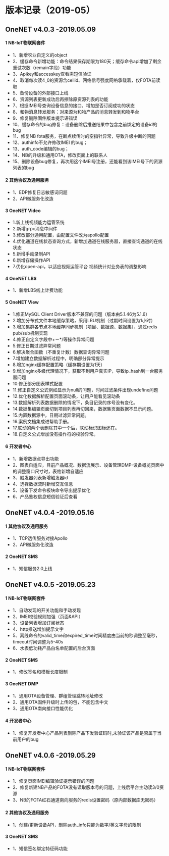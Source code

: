 # 版本记录（2019-05）

## OneNET v4.0.3 -2019.05.09

#### 1 NB-IoT物联网套件

- 1、新增农业自定义的object
- 2、缓存命令新增功能：命令结果保存期限为180天；缓存命令api增加了剩余重试次数（remain字段）功能
- 3、Apikey和accesskey查看需短信验证
- 4、取消每次读4_0的资源含cellid、网络信号强度网络承载着，仅FOTA前读取
- 5、备份设备的外部接口上线
- 6、资源列表更新成功后再擦除原资源列表的功能
- 7、根据IMEI号查询设备信息的接口，增加是否订阅成功的状态
- 8、和物消息转发服务：对来源为和物产品的消息转发到和物平台
- 9、修复删除固件版本提示语错误
- 10、缓存命令的bug修复：设备删除后推送结果中包含之前绑定的设备id的bug
- 11、修复NB fota服务，在断点续传时的空指针异常，导致升级中断的问题
- 12、authinfo不允许修改IMEI 的bug；
- 13、auth_code编辑的bug；
- 14、NB的升级和通用OTA，修改页面上的联系人
- 15、删除设备bug修复，再次用这个IMEI号注册，还能看到该IMEI号下的资源列表的bug

#### 2 其他协议及通用服务

- 1、EDP修复日志敏感词问题
- 2、API微服务化改造

#### 3 OneNET Video	

- 1.新上线视频能力运管系统
- 2.新增grpc消息中间件
- 3.修改部分通用配置，由配置文件改为apollo配置
- 4.优化通道在线状态查询方式，新增加通道在线服务器，直接查询通道的在线状态
- 5.新增手动录制API
- 6.新增存储操作API
- 7.优化open-api，以适应视频运管平台 视频统计对业务表的调整影响

#### 4 OneNET LBS

- 1、新增LBS线上计费功能

#### 5 OneNET View

- 1.修正MySQL Client Driver版本不兼容的问题（版本由5.1.46为5.1.6）
- 2.增加分布式文件本地缓存策略，采用LRU机制（过期时间设置为1小时）
- 3.增加集群各节点本地缓存同步机制（项目、数据源、数据集），通过redis pub/sub机制实现
- 4.修正自定义字段中+－*/等操作异常问题
- 5.修正日期过滤异常问题
- 6.解决聚合函数（不重复计数）数据查询异常问题
- 7.增加建立数据解析过程中，明确部分异常提示
- 8.增加nginx缓存配置策略（缓存期设置为1天）
- 9.增加nginx多级代理情况下，获取不到用户真实IP，导致ip_hash到一台服务器问题
- 10.修正部分图表样式配置
- 11.修正自定义公式例如显示为null的问题，时间过滤条件出现undefine问题
- 12.优化数据解析配置页面滚动条，让用户能看见滚动条
- 13.数据解析列表数据删除的情况下，条目记录的序号没有变化。
- 14.数据集编辑页面切到项目列表再切回来，数据集页面数据不显示问题。
- 15.内置数据源中，日期过滤异常问题。
- 16.案例文档集成进帮助手册。
- 17.联动的两个表删除其中一个后，联动标识图标还在。
- 18.自定义公式增加没有操作符的校验异常。

#### 6 开发者中心

- 1、新增数据点导出功能
- 2、图表自适应，目前产品概况、数据流展示、设备管理DMP-设备概览页面中的调整窗口尺寸时，表格新增自适应
- 3、触发器列表新增触发器id
- 4、选择数据流时新增交互信息
- 5、设备下发命令板块命令导出提示优化
- 6、产品鉴权信息短信验证后查看


## OneNET v4.0.4 -2019.05.16

#### 1 其他协议及通用服务

- 1、TCP透传服务对接Apollo
- 2、API微服务化改造

#### 2 OneNET SMS

- 1、短信服务2.0上线

## OneNET v4.0.5 -2019.05.23

#### 1 NB-IoT物联网套件

- 1、自动发现的开关功能和手动发现
- 2、IMEI校验规则加强（页面&API）
- 3、设备列表增加订阅状态
- 4、http推送增加提示文字
- 5、离线命令的valid_time和expired_time时间精度由当前的秒调整至毫秒，timeout时间调整为5-40s
- 6、水表低功耗产品白名单配置的后台页面

#### 2 OneNET SMS

- 1、修改签名和模板长度限制

#### 3 OneNET DMP

- 1、通用OTA设备管理、群组管理跳转地址修改
- 2、通用OTA固件升级时上传的包，不能包含中文
- 3、通用OTA南向接口性能优化

#### 4 开发者中心

- 1、修复开发者中心产品列表删除产品下发验证码时,未验证该产品是否属于当前用户的bug

## OneNET v4.0.6 -2019.05.29

#### 1 NB-IoT物联网套件

- 1、修复页面IMEI编辑验证提示错误的问题
- 2、修复新建NB产品的FOTA没有读取版本号的问题，上线后平台主动读3/0资源
- 3、NB的FOTA红石通道南向服务的redis设置密码（原内部数据库无密码）

#### 2 其他协议及通用服务

- 1、创建/更新设备API，删除auth_info只能为数字/英文字母的限制

#### 3 OneNET SMS

- 1、短信签名绑定特征码功能